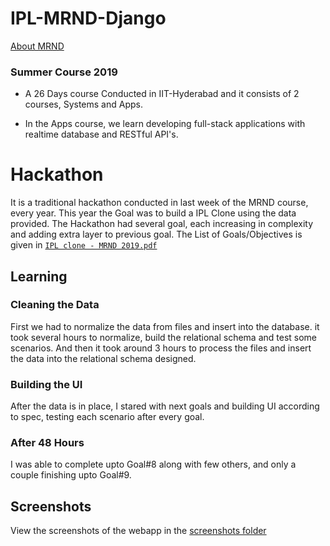# IPL-MRND-Django

[About MRND](http://missionrnd.com/about-us/)

### Summer Course 2019

- A 26 Days course Conducted in IIT-Hyderabad and it consists of 2 courses, Systems and Apps.
	
- In the Apps course, we learn developing full-stack applications with realtime database and RESTful API's.


# Hackathon

It is a traditional hackathon conducted in last week of the MRND course, every year. This year the Goal was to build a IPL Clone using the data provided. The Hackathon had several goal, each increasing in complexity and adding extra layer to previous goal.
The List of Goals/Objectives is given in [`IPL clone - MRND 2019.pdf`](https://github.com/psrabhishek/IPL-MRND-Django/blob/main/IPL%20clone%20-%20MRND%202019.pdf)

## Learning

### Cleaning the Data
First we had to normalize the data from files and insert into the database. it took several hours to normalize, build the relational schema and test some scenarios. And then it took around 3 hours to process the files and insert the data into the relational schema designed.

### Building the UI
After the data is in place, I stared with next goals and building UI according to spec, testing each scenario after every goal.

### After 48 Hours
I was able to complete upto Goal#8 along with few others, and only a couple finishing upto Goal#9.

## Screenshots

View the screenshots of the webapp in the [screenshots folder](https://github.com/psrabhishek/IPL-MRND-Django/tree/main/screenshots)
